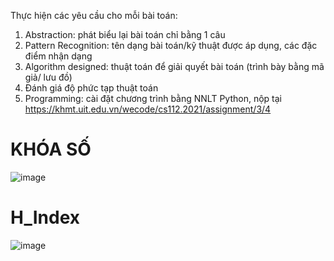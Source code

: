 Thực hiện các yêu cầu cho mỗi bài toán:
1. Abstraction: phát biểu lại bài toán chỉ bằng 1 câu
2. Pattern Recognition: tên dạng bài toán/kỹ thuật được áp dụng, các đặc điểm nhận dạng
3. Algorithm designed: thuật toán để giải quyết bài toán (trình bày bằng mã giả/ lưu đồ)
4. Đánh giá độ phức tạp thuật toán
5. Programming: cài đặt chương trình bằng NNLT Python, nộp tại https://khmt.uit.edu.vn/wecode/cs112.2021/assignment/3/4

# KHÓA SỐ
![image](https://user-images.githubusercontent.com/80875633/114342855-df58e500-9b86-11eb-9fce-3b11c9a1765c.png)
# H_Index
![image](https://user-images.githubusercontent.com/80875633/114342874-eb44a700-9b86-11eb-982b-79999492b889.png)
